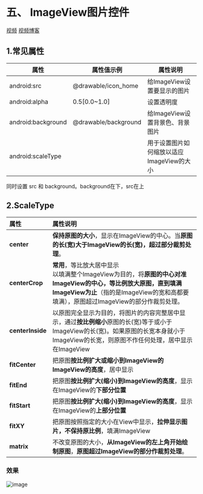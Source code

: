 

# 五、 ImageView图片控件

 [视频](https://www.imooc.com/video/23376)   [视频博客](https://www.songyubao.com/book/primary/ui/ImageView.html#imageview)

## 1.常见属性

| 属性               | 属性值示例           | 属性说明                                  |
| ------------------ | -------------------- | ----------------------------------------- |
| android:src        | @drawable/icon_home  | 给ImageView设置要显示的图片               |
| android:alpha      | 0.5[0.0~1.0]         | 设置透明度                                |
| android:background | @drawable/background | 给ImageView设置背景色、背景图片           |
| android:scaleType  |                      | 用于设置图片如何缩放以适应ImageView的大小 |

同时设置 src 和 background。background在下，src在上



##  2.ScaleType

| 属性             | 属性说明                                                     |
| :--------------- | :----------------------------------------------------------- |
| **center**       | **保持原图的大小**，显示在ImageView的中心。当**原图的长(宽)大于ImageView的长(宽)，超过部分裁剪处理**。 |
| **centerCrop**   | **常用**，等比放大居中显示<br />以填满整个ImageView为目的，将**原图的中心对准ImageView的中心，等比例放大原图，直到填满ImageView为止**（指的是ImageView的宽和高都要填满），原图超过ImageView的部分作裁剪处理。 |
| **centerInside** | 以原图完全显示为目的，将图片的内容完整居中显示，通过**按比例缩小**原图的长(宽)等于或小于ImageView的长(宽)。如果原图的长宽本身就小于ImageView的长宽，则原图不作任何处理，居中显示在ImageView |
| **fitCenter**    | 把原图**按比例扩大或缩小到ImageView的ImageView的高度**，居中显示 |
| **fitEnd**       | 把原图**按比例扩大(缩小)到ImageView的高度**，显示在ImageView的**下部分位置** |
| **fitStart**     | 把原图**按比例扩大(缩小)到ImageView的高度**，显示在ImageView的**上部分位置** |
| **fitXY**        | 把原图按照指定的大小在View中显示，**拉伸显示图片，不保持原比例**，填满ImageView |
| **matrix**       | 不改变原图的大小，**从ImageView的左上角开始绘制原图**，**原图超过ImageView的部分作裁剪处理**。 |

### 效果

![image](https://cdn.jsdelivr.net/gh/hairlyOwl/photo@master/image.67xr8cjwofg0.png)

